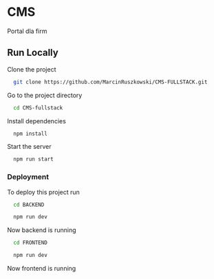 
# CMS

Portal dla firm


## Run Locally

Clone the project

```bash
  git clone https://github.com/MarcinRuszkowski/CMS-FULLSTACK.git
```

Go to the project directory

```bash
  cd CMS-fullstack
```

Install dependencies

```bash
  npm install
```

Start the server

```bash
  npm run start
```


### Deployment

To deploy this project run

```bash
  cd BACKEND
```
```bash
  npm run dev
```
Now backend is running
```bash
  cd FRONTEND
```
```bash
  npm run dev
```
Now frontend is running
